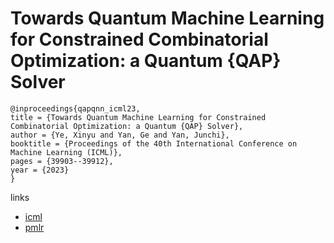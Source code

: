 # Towards Quantum Machine Learning for Constrained Combinatorial Optimization: a Quantum {QAP} Solver

```
@inproceedings{qapqnn_icml23,
title = {Towards Quantum Machine Learning for Constrained Combinatorial Optimization: a Quantum {QAP} Solver},
author = {Ye, Xinyu and Yan, Ge and Yan, Junchi},
booktitle = {Proceedings of the 40th International Conference on Machine Learning (ICML)},
pages = {39903--39912},
year = {2023}
}
```

links
- [icml](https://icml.cc/Conferences/2023/Schedule?showEvent=24148)
- [pmlr](https://proceedings.mlr.press/v202/ye23g.html)
